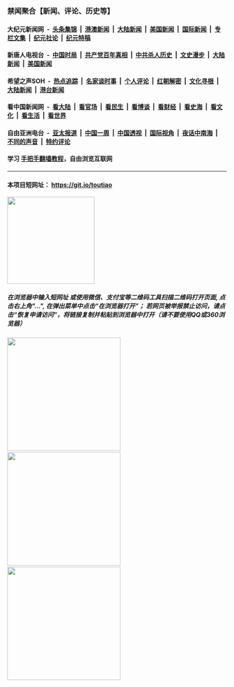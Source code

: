 ### 禁闻聚合【新闻、评论、历史等】

#### 大纪元新闻网 &nbsp;-&nbsp; [头条集锦](indexes/E头条集锦.md?t=02111922) &nbsp;|&nbsp; [港澳新闻](indexes/E港澳新闻.md?t=02111922)  &nbsp;|&nbsp; [大陆新闻](indexes/E大陆新闻.md?t=02111922) &nbsp;|&nbsp; [美国新闻](indexes/E美国新闻.md?t=02111922) &nbsp;|&nbsp; [国际新闻](indexes/E国际新闻.md?t=02111922) &nbsp;|&nbsp; [专栏文集](indexes/E专栏文集.md?t=02111922) &nbsp;|&nbsp; [纪元社论](indexes/E纪元社论.md?t=02111922) &nbsp;|&nbsp; [纪元特稿](indexes/E纪元特稿.md?t=02111922) 

#### 新唐人电视台 &nbsp;-&nbsp; [中国时局](indexes/N中国时局.md?t=02111922) &nbsp;|&nbsp; [共产党百年真相](indexes/N共产党百年真相.md?t=02111922) &nbsp;|&nbsp; [中共杀人历史](indexes/N中共杀人历史.md?t=02111922) &nbsp;|&nbsp; [文史漫步](indexes/N文史漫步.md?t=02111922) &nbsp;|&nbsp; [大陆新闻](indexes/N大陆新闻.md?t=02111922) &nbsp;|&nbsp; [美国新闻](indexes/N美国新闻.md?t=02111922)

#### 希望之声SOH &nbsp;-&nbsp; [热点追踪](indexes/H热点追踪.md?t=02111922) &nbsp;|&nbsp; [名家谈时事](indexes/H名家谈时事.md?t=02111922) &nbsp;|&nbsp; [个人评论](indexes/H个人评论.md?t=02111922)  &nbsp;|&nbsp; [红朝解密](indexes/H红朝解密.md?t=02111922) &nbsp;|&nbsp; [文化寻根](indexes/H文化寻根.md?t=02111922) &nbsp;|&nbsp; [大陆新闻](indexes/H大陆新闻.md?t=02111922) &nbsp;|&nbsp; [港台新闻](indexes/H港台新闻.md?t=02111922)

#### 看中国新闻网 &nbsp;-&nbsp; [看大陆](indexes/S看大陆.md?t=02111922) &nbsp;|&nbsp; [看官场](indexes/S看官场.md?t=02111922) &nbsp;|&nbsp; [看民生](indexes/S看民生.md?t=02111922)  &nbsp;|&nbsp; [看博谈](indexes/S看博谈.md?t=02111922) &nbsp;|&nbsp; [看财经](indexes/S看财经.md?t=02111922) &nbsp;|&nbsp; [看史海](indexes/S看史海.md?t=02111922) &nbsp;|&nbsp; [看文化](indexes/S看文化.md?t=02111922) &nbsp;|&nbsp; [看生活](indexes/S看生活.md?t=02111922) &nbsp;|&nbsp; [看世界](indexes/S看世界.md?t=02111922)

#### 自由亚洲电台 &nbsp;-&nbsp; [亚太报道](indexes/R亚太报道.md?t=02111922) &nbsp;|&nbsp; [中国一周](indexes/R中国一周.md?t=02111922) &nbsp;|&nbsp; [中国透视](indexes/R中国透视.md?t=02111922)  &nbsp;|&nbsp; [国际视角](indexes/R国际视角.md?t=02111922) &nbsp;|&nbsp; [夜话中南海](indexes/R夜话中南海.md?t=02111922) &nbsp;|&nbsp; [不同的声音](indexes/R不同的声音.md?t=02111922) &nbsp;|&nbsp; [特约评论](indexes/R特约评论.md?t=02111922)

#### 学习 [手把手翻墙教程](https://github.com/gfw-breaker/guides/wiki)，自由浏览互联网

----

#### 本项目短网址： https://git.io/toutiao
<img src="https://raw.githubusercontent.com/gfw-breaker/banned-news/master/scripts/img/qr.png" width="200px"/>  

##### 在浏览器中输入短网址 或使用微信、支付宝等二维码工具扫描二维码打开页面, 点击右上角"...", 在弹出菜单中点击“在浏览器打开”； 若网页被举报禁止访问，请点击“恢复申请访问”，将链接复制并粘贴到浏览器中打开（请不要使用QQ或360浏览器）

<img src="https://raw.githubusercontent.com/gfw-breaker/banned-news/master/scripts/img/1.png" width="260px"/> &nbsp; <img src="https://raw.githubusercontent.com/gfw-breaker/banned-news/master/scripts/img/2.png" width="260px"/> &nbsp; <img src="https://raw.githubusercontent.com/gfw-breaker/banned-news/master/scripts/img/3.png" width="260px"/>
